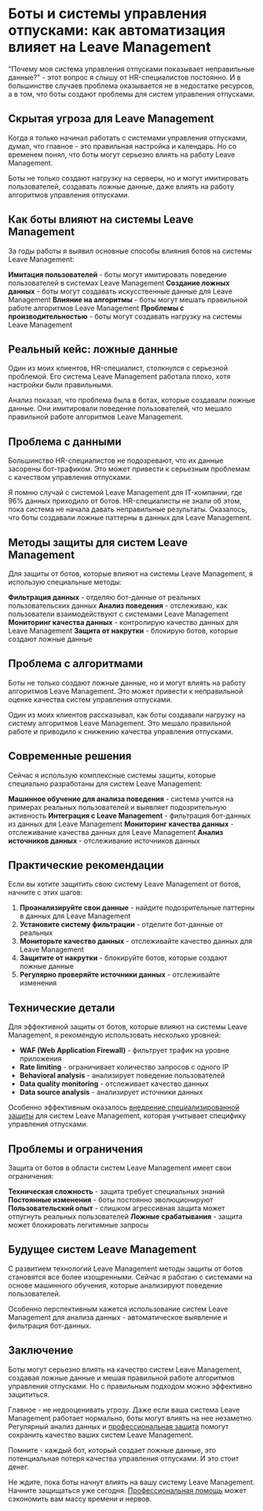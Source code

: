 # Боты и системы управления отпусками: как автоматизация влияет на Leave Management

"Почему моя система управления отпусками показывает неправильные данные?" - этот вопрос я слышу от HR-специалистов постоянно. И в большинстве случаев проблема оказывается не в недостатке ресурсов, а в том, что боты создают проблемы для систем управления отпусками.

## Скрытая угроза для Leave Management

Когда я только начинал работать с системами управления отпусками, думал, что главное - это правильная настройка и календарь. Но со временем понял, что боты могут серьезно влиять на работу Leave Management.

Боты не только создают нагрузку на серверы, но и могут имитировать пользователей, создавать ложные данные, даже влиять на работу алгоритмов управления отпусками.

## Как боты влияют на системы Leave Management

За годы работы я выявил основные способы влияния ботов на системы Leave Management:

**Имитация пользователей** - боты могут имитировать поведение пользователей в системах Leave Management
**Создание ложных данных** - боты могут создавать искусственные данные для Leave Management
**Влияние на алгоритмы** - боты могут мешать правильной работе алгоритмов Leave Management
**Проблемы с производительностью** - боты могут создавать нагрузку на системы Leave Management

## Реальный кейс: ложные данные

Один из моих клиентов, HR-специалист, столкнулся с серьезной проблемой. Его система Leave Management работала плохо, хотя настройки были правильными.

Анализ показал, что проблема была в ботах, которые создавали ложные данные. Они имитировали поведение пользователей, что мешало правильной работе алгоритмов Leave Management.

## Проблема с данными

Большинство HR-специалистов не подозревают, что их данные засорены бот-трафиком. Это может привести к серьезным проблемам с качеством управления отпусками.

Я помню случай с системой Leave Management для IT-компании, где 96% данных приходило от ботов. HR-специалисты не знали об этом, пока система не начала давать неправильные результаты. Оказалось, что боты создавали ложные паттерны в данных для Leave Management.

## Методы защиты для систем Leave Management

Для защиты от ботов, которые влияют на системы Leave Management, я использую специальные методы:

**Фильтрация данных** - отделяю бот-данные от реальных пользовательских данных
**Анализ поведения** - отслеживаю, как пользователи взаимодействуют с системами Leave Management
**Мониторинг качества данных** - контролирую качество данных для Leave Management
**Защита от накрутки** - блокирую ботов, которые создают ложные данные

## Проблема с алгоритмами

Боты не только создают ложные данные, но и могут влиять на работу алгоритмов Leave Management. Это может привести к неправильной оценке качества систем управления отпусками.

Один из моих клиентов рассказывал, как боты создавали нагрузку на систему алгоритмов Leave Management. Это мешало правильной работе и приводило к снижению качества управления отпусками.

## Современные решения

Сейчас я использую комплексные системы защиты, которые специально разработаны для систем Leave Management:

**Машинное обучение для анализа поведения** - система учится на примерах реальных пользователей и выявляет подозрительную активность
**Интеграция с Leave Management** - фильтрация бот-данных из данных для Leave Management
**Мониторинг качества данных** - отслеживание качества данных для Leave Management
**Анализ источников данных** - отслеживание источников данных

## Практические рекомендации

Если вы хотите защитить свою систему Leave Management от ботов, начните с этих шагов:

1. **Проанализируйте свои данные** - найдите подозрительные паттерны в данных для Leave Management
2. **Установите систему фильтрации** - отделите бот-данные от реальных
3. **Мониторьте качество данных** - отслеживайте качество данных для Leave Management
4. **Защитите от накрутки** - блокируйте ботов, которые создают ложные данные
5. **Регулярно проверяйте источники данных** - отслеживайте изменения

## Технические детали

Для эффективной защиты от ботов, которые влияют на системы Leave Management, я рекомендую использовать несколько уровней:

- **WAF (Web Application Firewall)** - фильтрует трафик на уровне приложения
- **Rate limiting** - ограничивает количество запросов с одного IP
- **Behavioral analysis** - анализирует поведение пользователей
- **Data quality monitoring** - отслеживает качество данных
- **Data source analysis** - анализирует источники данных

Особенно эффективным оказалось [внедрение специализированной защиты](https://progaem.com/ustanovka-antibота-usluga-po-zashhite-ot-botов-vashih-sajtов-na-различных-cms-системах.html) для систем Leave Management, которая учитывает специфику управления отпусками.

## Проблемы и ограничения

Защита от ботов в области систем Leave Management имеет свои ограничения:

**Техническая сложность** - защита требует специальных знаний
**Постоянные изменения** - боты постоянно эволюционируют
**Пользовательский опыт** - слишком агрессивная защита может отпугнуть реальных пользователей
**Ложные срабатывания** - защита может блокировать легитимные запросы

## Будущее систем Leave Management

С развитием технологий Leave Management методы защиты от ботов становятся все более изощренными. Сейчас я работаю с системами на основе машинного обучения, которые анализируют поведение пользователей.

Особенно перспективным кажется использование систем Leave Management для анализа данных - автоматическое выявление и фильтрация бот-данных.

## Заключение

Боты могут серьезно влиять на качество систем Leave Management, создавая ложные данные и мешая правильной работе алгоритмов управления отпусками. Но с правильным подходом можно эффективно защититься.

Главное - не недооценивать угрозу. Даже если ваша система Leave Management работает нормально, боты могут влиять на нее незаметно. Регулярный анализ данных и [профессиональная защита](https://progaem.com/ustanovka-antibота-usluga-po-zashhite-ot-botов-vashih-sajtов-na-различных-cms-системах.html) помогут сохранить качество ваших систем Leave Management.

Помните - каждый бот, который создает ложные данные, это потенциальная потеря качества управления отпусками. И это стоит денег.

Не ждите, пока боты начнут влиять на вашу систему Leave Management. Начните защищаться уже сегодня. [Профессиональная помощь](https://progaem.com/ustanovka-antibота-usluga-po-zashhite-ot-botов-vashih-sajtов-na-различных-cms-системах.html) может сэкономить вам массу времени и нервов.
